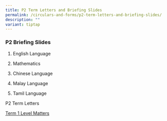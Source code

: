 ```yaml
---
title: P2 Term Letters and Briefing Slides
permalink: /circulars-and-forms/p2-term-letters-and-briefing-slides/
description: ""
variant: tiptap
---
```

<h3>P2 Briefing Slides</h3>
<ol data-tight="true" class="tight">
<li>
<p>English Language</p>
</li>
<li>
<p>Mathematics</p>
</li>
<li>
<p>Chinese Language</p>
</li>
<li>
<p>Malay Language</p>
</li>
<li>
<p>Tamil Language</p>
<p></p>
</li>
</ol>
<p>P2 Term Letters</p>
<p><a href="/files/2025_P2_Term_1_Level_Matters.pdf" rel="noopener noreferrer nofollow" target="_blank">Term 1 Level Matters</a>
</p>
<p></p>
<p></p>